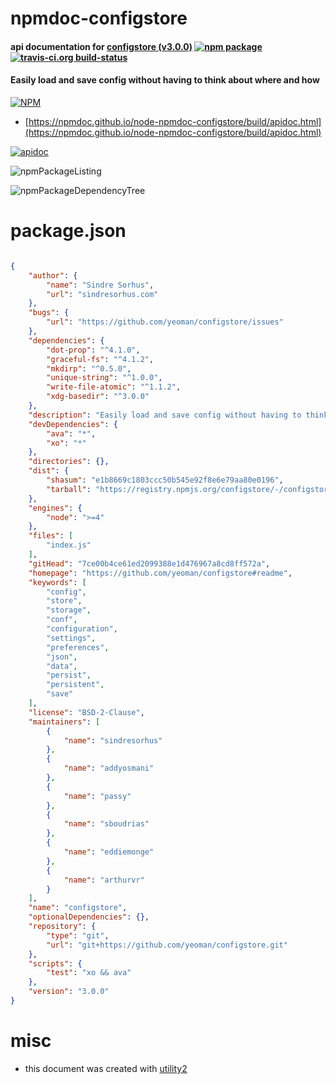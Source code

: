 # npmdoc-configstore

#### api documentation for  [configstore (v3.0.0)](https://github.com/yeoman/configstore#readme)  [![npm package](https://img.shields.io/npm/v/npmdoc-configstore.svg?style=flat-square)](https://www.npmjs.org/package/npmdoc-configstore) [![travis-ci.org build-status](https://api.travis-ci.org/npmdoc/node-npmdoc-configstore.svg)](https://travis-ci.org/npmdoc/node-npmdoc-configstore)

#### Easily load and save config without having to think about where and how

[![NPM](https://nodei.co/npm/configstore.png?downloads=true&downloadRank=true&stars=true)](https://www.npmjs.com/package/configstore)

- [https://npmdoc.github.io/node-npmdoc-configstore/build/apidoc.html](https://npmdoc.github.io/node-npmdoc-configstore/build/apidoc.html)

[![apidoc](https://npmdoc.github.io/node-npmdoc-configstore/build/screenCapture.buildCi.browser.%252Ftmp%252Fbuild%252Fapidoc.html.png)](https://npmdoc.github.io/node-npmdoc-configstore/build/apidoc.html)

![npmPackageListing](https://npmdoc.github.io/node-npmdoc-configstore/build/screenCapture.npmPackageListing.svg)

![npmPackageDependencyTree](https://npmdoc.github.io/node-npmdoc-configstore/build/screenCapture.npmPackageDependencyTree.svg)



# package.json

```json

{
    "author": {
        "name": "Sindre Sorhus",
        "url": "sindresorhus.com"
    },
    "bugs": {
        "url": "https://github.com/yeoman/configstore/issues"
    },
    "dependencies": {
        "dot-prop": "^4.1.0",
        "graceful-fs": "^4.1.2",
        "mkdirp": "^0.5.0",
        "unique-string": "^1.0.0",
        "write-file-atomic": "^1.1.2",
        "xdg-basedir": "^3.0.0"
    },
    "description": "Easily load and save config without having to think about where and how",
    "devDependencies": {
        "ava": "*",
        "xo": "*"
    },
    "directories": {},
    "dist": {
        "shasum": "e1b8669c1803ccc50b545e92f8e6e79aa80e0196",
        "tarball": "https://registry.npmjs.org/configstore/-/configstore-3.0.0.tgz"
    },
    "engines": {
        "node": ">=4"
    },
    "files": [
        "index.js"
    ],
    "gitHead": "7ce00b4ce61ed2099388e1d476967a8cd8ff572a",
    "homepage": "https://github.com/yeoman/configstore#readme",
    "keywords": [
        "config",
        "store",
        "storage",
        "conf",
        "configuration",
        "settings",
        "preferences",
        "json",
        "data",
        "persist",
        "persistent",
        "save"
    ],
    "license": "BSD-2-Clause",
    "maintainers": [
        {
            "name": "sindresorhus"
        },
        {
            "name": "addyosmani"
        },
        {
            "name": "passy"
        },
        {
            "name": "sboudrias"
        },
        {
            "name": "eddiemonge"
        },
        {
            "name": "arthurvr"
        }
    ],
    "name": "configstore",
    "optionalDependencies": {},
    "repository": {
        "type": "git",
        "url": "git+https://github.com/yeoman/configstore.git"
    },
    "scripts": {
        "test": "xo && ava"
    },
    "version": "3.0.0"
}
```



# misc
- this document was created with [utility2](https://github.com/kaizhu256/node-utility2)
